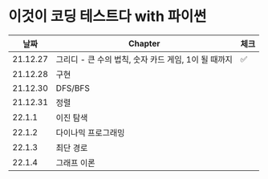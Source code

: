 # 이것이 코딩 테스트다 with 파이썬

| 날짜     | Chapter                                              | 체크 |
| -------- | ---------------------------------------------------- | ---- |
| 21.12.27 | 그리디 - 큰 수의 법칙, 숫자 카드 게임, 1이 될 때까지 | ✅    |
| 21.12.28 | 구현                                                 |      |
| 21.12.30 | DFS/BFS                                              |      |
| 21.12.31 | 정렬                                                 |      |
| 22.1.1   | 이진 탐색                                            |      |
| 22.1.2   | 다이나믹 프로그래밍                                  |      |
| 22.1.3   | 최단 경로                                            |      |
| 22.1.4   | 그래프 이론                                          |      |

